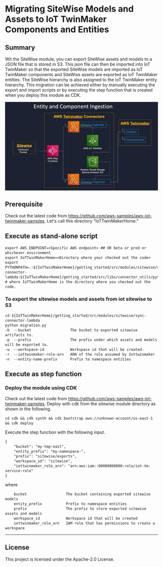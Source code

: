 # Migrating SiteWise Models and Assets to IoT TwinMaker Components and Entities
## Summary
Wit the SiteWise module, you can export SiteWise assets and models to a JSON file that is stored in S3. This json file can then be imported into IoT TwinMaker so that the exported SiteWise models are imported as IoT TwinMaker components and SiteWise assets are exported as IoT TwinMaker entities. The SiteWise hierarchy is also assigned to the IoT TwinMaker entity hierarchy. This migration can be achieved either by manually executing the export and import scripts or by executing the step function that is created when you deploy this module as CDK.

![Architecture Flow](sitewise_workflow.jpg)

## Prerequisite
Check out the latest code from https://github.com/aws-samples/aws-iot-twinmaker-samples. Let's call this directory "IoTTwinMakerHome."

## Execute as stand-alone script
```
export AWS_ENDPOINT=<Specific AWS endpoint> ## OR beta or prod or whichever environment
export IoTTwinMakerHome=<Directory where your checked out the code>
export PYTHONPATH=.:${IoTTwinMakerHome}/getting_started/src/modules/sitewise/sync-connector-lambda:${IoTTwinMakerHome}/getting_started/src/libs/connector_utils/python/:$PYTHONPATH # where IoTTwinMakerHome is the directory where you checked out the code.
```

### To export the sitewise models and assets from iot sitewise to S3
```
cd ${IoTTwinMakerHome}/getting_started/src/modules/sitewise/sync-connector-lambda
python migration.py
-b  --bucket                  The bucket to exported sitewise artifacts to.
-p  --prefix                  The prefix under which assets and models will be exported to.
-w  --workspace-id            Workspace id that will be created.
-r  --iottwinmaker-role-arn   ARN of the role assumed by Iottwinmaker
-n  --entity-name-prefix      Prefix to namespace entities
```

## Execute as step function
### Deploy the module using CDK
Check out the latest code from https://github.com/aws-samples/aws-iot-twinmaker-samples.
Deploy with cdk from the sitewise module directory as shown in the following.
```
cd cdk && cdk synth && cdk bootstrap aws://unknown-account/us-east-1 && cdk deploy
```
Execute the step function with the following input.

```
{
    "bucket": "my-tmp-east",
    "entity_prefix": "my-namespace-",
    "prefix": "sitewise/exports",
    "workspace_id": "sitewise",
    "iottwinmaker_role_arn": "arn:aws:iam::00000000000:role/iot-tm-service-role"
}
```

where
```
    bucket                  The bucket containing exported sitewise models
    entity_prefix           Prefix to namespace entities
    prefix                  The prefix to store exported sitewise assets and models
    workspace_id            Workspace id that will be created
    iottwinmaker_role_arn   IAM role that has permissions to create a workspace
```

---

## License

This project is licensed under the Apache-2.0 License.
